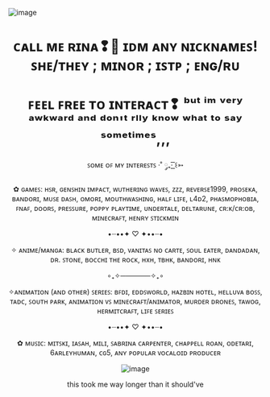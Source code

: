 ![image](https://github.com/user-attachments/assets/22532e6e-f260-4294-9bac-f85266e95304)


<div id="header" align="center">
  <h1>ᴄᴀʟʟ ᴍᴇ ʀɪɴᴀ❢🌸  ɪᴅᴍ ᴀɴʏ ɴɪᴄᴋɴᴀᴍᴇꜱ! ꜱʜᴇ/ᴛʜᴇʏ ; ᴍɪɴᴏʀ ; ɪꜱᴛᴘ ; ᴇɴɢ/ʀᴜ </h1>
	<h1>ꜰᴇᴇʟ ꜰʀᴇᴇ ᴛᴏ ɪɴᴛᴇʀᴀᴄᴛ❢ ᵇᵘᵗ ⁱᵐ ᵛᵉʳʸ ᵃʷᵏʷᵃʳᵈ ᵃⁿᵈ ᵈᵒⁿ'ᵗ ʳˡˡʸ ᵏⁿᵒʷ ʷʰᵃᵗ ᵗᵒ ˢᵃʸ ˢᵒᵐᵉᵗⁱᵐᵉˢ,,, </h1>
<div	
  align="center"![image](https://github.com/user-attachments/assets/ded59312-77b8-4460-95fb-8f2fd9bc54c0)
 <h1>ꜱᴏᴍᴇ ᴏꜰ ᴍʏ ɪɴᴛᴇʀᴇꜱᴛꜱ  ·˚ ༘₊· ͟͟͞͞꒰➳

✿ ɢᴀᴍᴇꜱ: ʜꜱʀ, ɢᴇɴꜱʜɪɴ ɪᴍᴘᴀᴄᴛ, ᴡᴜᴛʜᴇʀɪɴɢ ᴡᴀᴠᴇꜱ, ᴢᴢᴢ, ʀᴇᴠᴇʀꜱᴇ1999, ᴘʀᴏꜱᴇᴋᴀ, ʙᴀɴᴅᴏʀɪ, ᴍᴜꜱᴇ ᴅᴀꜱʜ, ᴏᴍᴏʀɪ, ᴍᴏᴜᴛʜᴡᴀꜱʜɪɴɢ, ʜᴀʟꜰ ʟɪꜰᴇ, ʟ4ᴅ2,  ᴘʜᴀꜱᴍᴏᴘʜᴏʙɪᴀ, ꜰɴᴀꜰ, ᴅᴏᴏʀꜱ, ᴘʀᴇꜱꜱᴜʀᴇ, ᴘᴏᴘᴘʏ ᴘʟᴀʏᴛɪᴍᴇ, ᴜɴᴅᴇʀᴛᴀʟᴇ, ᴅᴇʟᴛᴀʀᴜɴᴇ, ᴄʀ:ᴋ/ᴄʀ:ᴏʙ, ᴍɪɴᴇᴄʀᴀꜰᴛ, ʜᴇɴʀʏ ꜱᴛɪᴄᴋᴍɪɴ 

•┈••✦ ♡ ✦••┈•

✧ ᴀɴɪᴍᴇ/ᴍᴀɴɢᴀ: ʙʟᴀᴄᴋ ʙᴜᴛʟᴇʀ, ʙꜱᴅ, ᴠᴀɴɪᴛᴀꜱ ɴᴏ ᴄᴀʀᴛᴇ, ꜱᴏᴜʟ ᴇᴀᴛᴇʀ, ᴅᴀɴᴅᴀᴅᴀɴ, ᴅʀ. ꜱᴛᴏɴᴇ, ʙᴏᴄᴄʜɪ ᴛʜᴇ ʀᴏᴄᴋ, ʜxʜ, ᴛʙʜᴋ, ʙᴀɴᴅᴏʀɪ, ʜɴᴋ

∘₊✧──────✧₊∘

✧ᴀɴɪᴍᴀᴛɪᴏɴ (ᴀɴᴅ ᴏᴛʜᴇʀ) ꜱᴇʀɪᴇꜱ: ʙꜰᴅɪ, ᴇᴅᴅꜱᴡᴏʀʟᴅ, ʜᴀᴢʙɪɴ ʜᴏᴛᴇʟ, ʜᴇʟʟᴜᴠᴀ ʙᴏꜱꜱ, ᴛᴀᴅᴄ, ꜱᴏᴜᴛʜ ᴘᴀʀᴋ, ᴀɴɪᴍᴀᴛɪᴏɴ ᴠꜱ ᴍɪɴᴇᴄʀᴀꜰᴛ/ᴀɴɪᴍᴀᴛᴏʀ, ᴍᴜʀᴅᴇʀ ᴅʀᴏɴᴇꜱ, ᴛᴀᴡᴏɢ, ʜᴇʀᴍɪᴛᴄʀᴀꜰᴛ, ʟɪꜰᴇ ꜱᴇʀɪᴇꜱ

•┈••✦ ♡ ✦••┈•

✿ ᴍᴜꜱɪᴄ: ᴍɪᴛꜱᴋɪ, ɪᴀꜱᴀʜ, ᴍɪʟɪ, ꜱᴀʙʀɪɴᴀ ᴄᴀʀᴘᴇɴᴛᴇʀ, ᴄʜᴀᴘᴘᴇʟʟ ʀᴏᴀɴ, ᴏᴅᴇᴛᴀʀɪ, 6ᴀʀʟᴇʏʜᴜᴍᴀɴ, ᴄɢ5, ᴀɴʏ ᴘᴏᴘᴜʟᴀʀ ᴠᴏᴄᴀʟᴏɪᴅ ᴘʀᴏᴅᴜᴄᴇʀ</h1>

</div>

 
 
![image](https://github.com/user-attachments/assets/37bd4df0-9031-4874-b2be-18bcb8146274)

this took me way longer than it should've

